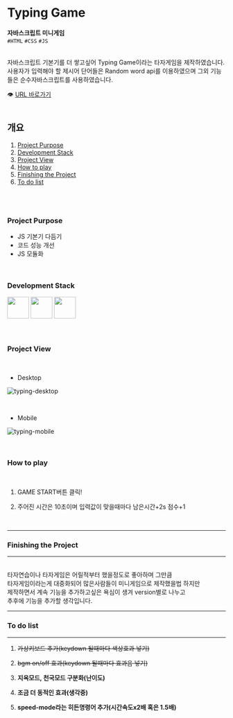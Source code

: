 # Typing Game

**자바스크립트 미니게임**<br/>
`#HTML` `#CSS` `#JS`<br/>

<br/>
자바스크립트 기본기를 더 쌓고싶어 Typing Game이라는 타자게임을
제작하였습니다.
<br/>
사용자가 입력해야 할 제시어 단어들은 Random word api를 이용하였으며 그외 기능들은 순수자바스크립트를 사용하였습니다.
<br/>

👁 [URL 바로가기](https://cherryc0ck.github.io/typing-game/)
<br/>
<br/>

## 개요

1. [Project Purpose](#Project-Purpose)
2. [Development Stack](#Development-Stack)
3. [Project View](#Project-View)
4. [How to play](#How-to-play)
5. [Finishing the Project](#Finishing-the-Project)
6. [To do list](#To-do-list)

<br/>
<br/>

### Project Purpose

- JS 기본기 다듬기
- 코드 성능 개선
- JS 모듈화

<br/>

### Development Stack

<img src="https://encrypted-tbn0.gstatic.com/images?q=tbn:ANd9GcS2PD2yAr4Tt4TG62BatFqSltJmYLO1_DFUqA&usqp=CAU" width="50px" />
<img src="https://encrypted-tbn0.gstatic.com/images?q=tbn:ANd9GcTTAi6Ah3SwQOrGOrMCj_yF6SgNR_wgM8rJlw&usqp=CAU" width="50px" />
<img src="https://icon-icons.com/icons2/2108/PNG/32/javascript_icon_130900.png" width="50px" />

<br/>
<br/>
<br/>

### Project View

<br/>

- Desktop

![typing-desktop](https://user-images.githubusercontent.com/60921094/113420637-a2615580-9404-11eb-8ea3-d6f7889a2d82.JPG)

<br/>

- Mobile

![typing-mobile](https://user-images.githubusercontent.com/60921094/113420641-a3928280-9404-11eb-949f-9d239fd061a7.JPG)

<br/>

### How to play

<br/>

1. GAME START버튼 클릭!

2. 주어진 시간은 10초이며 입력값이 맞을때마다 남은시간+2s 점수+1

<br/>

---

### Finishing the Project

---

<br/>
타자연습이나 타자게임은 어릴적부터 했을정도로 좋아하며 그만큼
<br/>
타자게임이라는게 대중화되어 많은사람들이 미니게임으로 제작했을법 하지만
<br/>
제작하면서 계속 기능을 추가하고싶은 욕심이 생겨 version별로 나누고 
<br/>
추후에 기능을 추가할 생각입니다.

---

### To do list

---

1. ~~가상키보드 추가(keydown 될때마다 색상효과 넣기)~~

2. ~~bgm on/off 효과(keydown 될때마다 효과음 넣기)~~

3. **지옥모드, 천국모드 구분화(난이도)**

4. **조금 더 동적인 효과(생각중)**

5. **speed-mode라는 히든명령어 추가(시간속도x2배 혹은 1.5배)**

